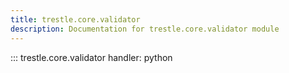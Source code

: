 ```yaml
---
title: trestle.core.validator
description: Documentation for trestle.core.validator module
---
```


::: trestle.core.validator
handler: python

